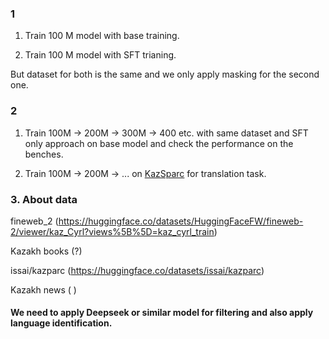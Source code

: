 ### 1

1. Train 100 M model with base training.

2. Train 100 M model with SFT trianing.

But dataset for both is the same and we only apply masking for the second one.

### 2 

1. Train 100M -> 200M -> 300M -> 400 etc. with same dataset and SFT only approach on base model and check the performance on the benches.

2. Train 100M -> 200M -> ... on [KazSparc](https://huggingface.co/datasets/issai/kazparc) for translation task.


### 3. About data

fineweb_2 (https://huggingface.co/datasets/HuggingFaceFW/fineweb-2/viewer/kaz_Cyrl?views%5B%5D=kaz_cyrl_train)

Kazakh books (?)

issai/kazparc (https://huggingface.co/datasets/issai/kazparc)

Kazakh news ( )


#### We need to apply Deepseek or similar model for filtering and also apply language identification.

